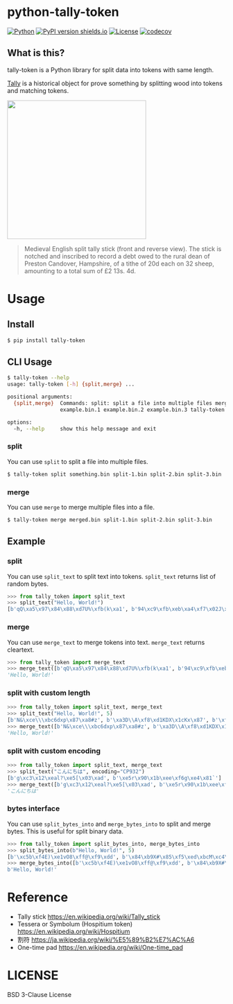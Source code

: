# python-tally-token

[![Python](https://img.shields.io/pypi/pyversions/tally-token.svg?style=plastic)](https://badge.fury.io/py/tally-token)
[![PyPI version shields.io](https://img.shields.io/pypi/v/tally-token.svg)](https://pypi.python.org/pypi/tally-token/)
[![License](https://img.shields.io/badge/License-BSD%203--Clause-blue.svg)](https://opensource.org/licenses/BSD-3-Clause)
[![codecov](https://codecov.io/gh/kitsuyui/python-tally-token/branch/main/graph/badge.svg?token=OJ8QRXTTE9)](https://codecov.io/gh/kitsuyui/python-tally-token)

## What is this?

tally-token is a Python library for split data into tokens with same length.

[Tally](https://en.wikipedia.org/wiki/Tally_stick) is a historical object for prove something by splitting wood into tokens and matching tokens.

<a href="https://en.wikipedia.org/wiki/Tally_stick#/media/File:Medieval_tally_sticks.jpg" target="_blank"><img src="https://github.com/kitsuyui/python-tally-token/assets/2596972/103a0184-c508-4ce6-9ed3-1b1eb58bc6cc" style="width:20rem" /></a>
> Medieval English split tally stick (front and reverse view). The stick is notched and inscribed to record a debt owed to the rural dean of Preston Candover, Hampshire, of a tithe of 20d each on 32 sheep, amounting to a total sum of £2 13s. 4d.

# Usage

## Install

```sh
$ pip install tally-token
```

## CLI Usage

```sh
$ tally-token --help
usage: tally-token [-h] {split,merge} ...

positional arguments:
  {split,merge}  Commands: split: split a file into multiple files merge: merge multiple files into a fileExample: tally-token split example.bin
                 example.bin.1 example.bin.2 example.bin.3 tally-token merge example-merged.bin example.bin.1 example.bin.2 example.bin.3

options:
  -h, --help     show this help message and exit
```

### split

You can use `split` to split a file into multiple files.

```sh
$ tally-token split something.bin split-1.bin split-2.bin split-3.bin
```

### merge

You can use `merge` to merge multiple files into a file.

```sh
$ tally-token merge merged.bin split-1.bin split-2.bin split-3.bin
```

## Example

### split

You can use `split_text` to split text into tokens. `split_text` returns list of random bytes.

```python
>>> from tally_token import split_text
>>> split_text("Hello, World!")
[b'qQ\xa5\x97\x84\x88\xd7U%\xfb(k\xa1', b'94\xc9\xfb\xeb\xa4\xf7\x02J\x89D\x0f\x80']
```

### merge

You can use `merge_text` to merge tokens into text. `merge_text` returns cleartext.

```python
>>> from tally_token import merge_text
>>> merge_text([b'qQ\xa5\x97\x84\x88\xd7U%\xfb(k\xa1', b'94\xc9\xfb\xeb\xa4\xf7\x02J\x89D\x0f\x80'])
'Hello, World!'
```

### split with custom length

```python
>>> from tally_token import split_text, merge_text
>>> split_text("Hello, World!", 5)
[b'N&\xce\\\xbc6dxp\x87\xa8#z', b'\xa3D\\A\xf8\xd1KDX\x1cKx\x87', b'\xffZ\x03\xf5\x92Q\xf52\xc4\x1e\xf2\xf8\x06', b'\xaa\xdd:\x85F\xa1\xcdbp\xf3\xe6P\xe5', b'\xf0\x80\xc7\x01\xff;7;\xf3\x04\x9b\x97?']
>>> merge_text([b'N&\xce\\\xbc6dxp\x87\xa8#z', b'\xa3D\\A\xf8\xd1KDX\x1cKx\x87', b'\xffZ\x03\xf5\x92Q\xf52\xc4\x1e\xf2\xf8\x06', b'\xaa\xdd:\x85F\xa1\xcdbp\xf3\xe6P\xe5', b'\xf0\x80\xc7\x01\xff;7;\xf3\x04\x9b\x97?'])
'Hello, World!'
```

### split with custom encoding

```python
>>> from tally_token import split_text, merge_text
>>> split_text("こんにちは", encoding="CP932")
[b'g\xc3\x12\xeal?\xe5[\x03\xad', b'\xe5r\x90\x1b\xee\xf6g\xe4\x81`']
>>> merge_text([b'g\xc3\x12\xeal?\xe5[\x03\xad', b'\xe5r\x90\x1b\xee\xf6g\xe4\x81`'], encoding="CP932")
'こんにちは'
```

### bytes interface

You can use `split_bytes_into` and `merge_bytes_into` to split and merge bytes.
This is useful for split binary data.

```python
>>> from tally_token import split_bytes_into, merge_bytes_into
>>> split_bytes_into(b"Hello, World!", 5)
[b'\xc5b\xf4E)\xe1vO8\xff@\xf9\xdd', b'\x84\xb9X#\x85\xf5\xed\xbcM\xc4\xef\xf4\xd3', b'\xb47\xf6\xfa?\x14\xa8`\xc9\xe0\xe5\x87\x14', b'\x1cd\xb4o\xe8I:\xe5\xf6\x13\xe5\x93G', b'\xa1\xed\x82\x9f\x14e)!%\xba\xc3}|']
>>> merge_bytes_into([b'\xc5b\xf4E)\xe1vO8\xff@\xf9\xdd', b'\x84\xb9X#\x85\xf5\xed\xbcM\xc4\xef\xf4\xd3', b'\xb47\xf6\xfa?\x14\xa8`\xc9\xe0\xe5\x87\x14', b'\x1cd\xb4o\xe8I:\xe5\xf6\x13\xe5\x93G', b'\xa1\xed\x82\x9f\x14e)!%\xba\xc3}|'])
b'Hello, World!'
```

# Reference

- Tally stick https://en.wikipedia.org/wiki/Tally_stick
- Tessera or Symbolum (Hospitium token) https://en.wikipedia.org/wiki/Hospitium
- 割符 https://ja.wikipedia.org/wiki/%E5%89%B2%E7%AC%A6
- One-time pad https://en.wikipedia.org/wiki/One-time_pad

# LICENSE

BSD 3-Clause License
